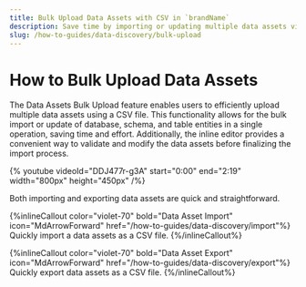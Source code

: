 ```yaml
---
title: Bulk Upload Data Assets with CSV in `brandName`
description: Save time by importing or updating multiple data assets via CSV. Validate and edit inline before finalizing bulk uploads in `brandName`.
slug: /how-to-guides/data-discovery/bulk-upload
---
```


# How to Bulk Upload Data Assets

The Data Assets Bulk Upload feature enables users to efficiently upload multiple data assets using a CSV file. This functionality allows for the bulk import or update of database, schema, and table entities in a single operation, saving time and effort. Additionally, the inline editor provides a convenient way to validate and modify the data assets before finalizing the import process.


{% youtube videoId="DDJ477r-g3A" start="0:00" end="2:19" width="800px" height="450px" /%}

Both importing and exporting data assets are quick and straightforward.

{%inlineCallout
  color="violet-70"
  bold="Data Asset Import"
  icon="MdArrowForward"
  href="/how-to-guides/data-discovery/import"%}
  Quickly import a data assets as a CSV file.
{%/inlineCallout%}

{%inlineCallout
  color="violet-70"
  bold="Data Asset Export"
  icon="MdArrowForward"
  href="/how-to-guides/data-discovery/export"%}
  Quickly export data assets as a CSV file.
{%/inlineCallout%}
